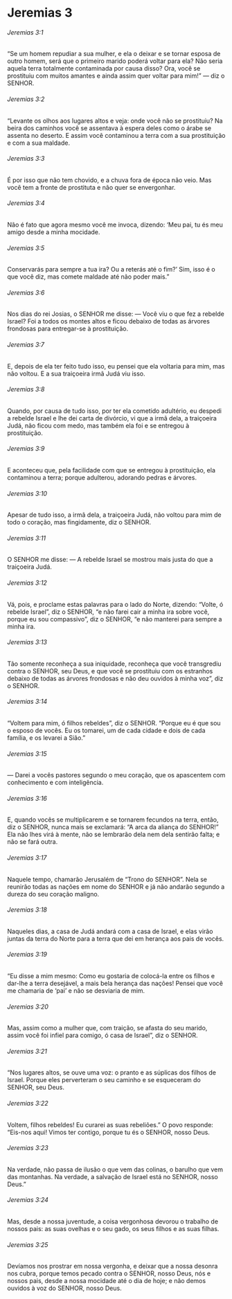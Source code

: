 # Jeremias 3

###### Jeremias 3:1

“Se um homem repudiar a sua mulher, e ela o deixar e se tornar esposa de outro homem, será que o primeiro marido poderá voltar para ela? Não seria aquela terra totalmente contaminada por causa disso? Ora, você se prostituiu com muitos amantes e ainda assim quer voltar para mim!” — diz o SENHOR.

###### Jeremias 3:2

“Levante os olhos aos lugares altos e veja: onde você não se prostituiu? Na beira dos caminhos você se assentava à espera deles como o árabe se assenta no deserto. E assim você contaminou a terra com a sua prostituição e com a sua maldade.

###### Jeremias 3:3

É por isso que não tem chovido, e a chuva fora de época não veio. Mas você tem a fronte de prostituta e não quer se envergonhar.

###### Jeremias 3:4

Não é fato que agora mesmo você me invoca, dizendo: ‘Meu pai, tu és meu amigo desde a minha mocidade.

###### Jeremias 3:5

Conservarás para sempre a tua ira? Ou a reterás até o fim?’ Sim, isso é o que você diz, mas comete maldade até não poder mais.”

###### Jeremias 3:6

Nos dias do rei Josias, o SENHOR me disse: — Você viu o que fez a rebelde Israel? Foi a todos os montes altos e ficou debaixo de todas as árvores frondosas para entregar-se à prostituição.

###### Jeremias 3:7

E, depois de ela ter feito tudo isso, eu pensei que ela voltaria para mim, mas não voltou. E a sua traiçoeira irmã Judá viu isso.

###### Jeremias 3:8

Quando, por causa de tudo isso, por ter ela cometido adultério, eu despedi a rebelde Israel e lhe dei carta de divórcio, vi que a irmã dela, a traiçoeira Judá, não ficou com medo, mas também ela foi e se entregou à prostituição.

###### Jeremias 3:9

E aconteceu que, pela facilidade com que se entregou à prostituição, ela contaminou a terra; porque adulterou, adorando pedras e árvores.

###### Jeremias 3:10

Apesar de tudo isso, a irmã dela, a traiçoeira Judá, não voltou para mim de todo o coração, mas fingidamente, diz o SENHOR.

###### Jeremias 3:11

O SENHOR me disse: — A rebelde Israel se mostrou mais justa do que a traiçoeira Judá.

###### Jeremias 3:12

Vá, pois, e proclame estas palavras para o lado do Norte, dizendo: “Volte, ó rebelde Israel”, diz o SENHOR, “e não farei cair a minha ira sobre você, porque eu sou compassivo”, diz o SENHOR, “e não manterei para sempre a minha ira.

###### Jeremias 3:13

Tão somente reconheça a sua iniquidade, reconheça que você transgrediu contra o SENHOR, seu Deus, e que você se prostituiu com os estranhos debaixo de todas as árvores frondosas e não deu ouvidos à minha voz”, diz o SENHOR.

###### Jeremias 3:14

“Voltem para mim, ó filhos rebeldes”, diz o SENHOR. “Porque eu é que sou o esposo de vocês. Eu os tomarei, um de cada cidade e dois de cada família, e os levarei a Sião.”

###### Jeremias 3:15

— Darei a vocês pastores segundo o meu coração, que os apascentem com conhecimento e com inteligência.

###### Jeremias 3:16

E, quando vocês se multiplicarem e se tornarem fecundos na terra, então, diz o SENHOR, nunca mais se exclamará: “A arca da aliança do SENHOR!” Ela não lhes virá à mente, não se lembrarão dela nem dela sentirão falta; e não se fará outra.

###### Jeremias 3:17

Naquele tempo, chamarão Jerusalém de “Trono do SENHOR”. Nela se reunirão todas as nações em nome do SENHOR e já não andarão segundo a dureza do seu coração maligno.

###### Jeremias 3:18

Naqueles dias, a casa de Judá andará com a casa de Israel, e elas virão juntas da terra do Norte para a terra que dei em herança aos pais de vocês.

###### Jeremias 3:19

“Eu disse a mim mesmo: Como eu gostaria de colocá-la entre os filhos e dar-lhe a terra desejável, a mais bela herança das nações! Pensei que você me chamaria de ‘pai’ e não se desviaria de mim.

###### Jeremias 3:20

Mas, assim como a mulher que, com traição, se afasta do seu marido, assim você foi infiel para comigo, ó casa de Israel”, diz o SENHOR.

###### Jeremias 3:21

“Nos lugares altos, se ouve uma voz: o pranto e as súplicas dos filhos de Israel. Porque eles perverteram o seu caminho e se esqueceram do SENHOR, seu Deus.

###### Jeremias 3:22

Voltem, filhos rebeldes! Eu curarei as suas rebeliões.” O povo responde: “Eis-nos aqui! Vimos ter contigo, porque tu és o SENHOR, nosso Deus.

###### Jeremias 3:23

Na verdade, não passa de ilusão o que vem das colinas, o barulho que vem das montanhas. Na verdade, a salvação de Israel está no SENHOR, nosso Deus.”

###### Jeremias 3:24

Mas, desde a nossa juventude, a coisa vergonhosa devorou o trabalho de nossos pais: as suas ovelhas e o seu gado, os seus filhos e as suas filhas.

###### Jeremias 3:25

Devíamos nos prostrar em nossa vergonha, e deixar que a nossa desonra nos cubra, porque temos pecado contra o SENHOR, nosso Deus, nós e nossos pais, desde a nossa mocidade até o dia de hoje; e não demos ouvidos à voz do SENHOR, nosso Deus.


